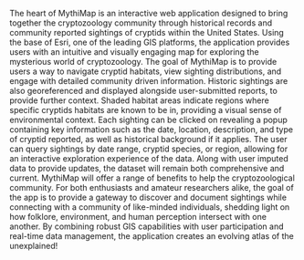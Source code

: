 The heart of MythiMap is an interactive web application designed to bring together the cryptozoology community through historical records and community reported sightings of cryptids within the United States. 
Using the base of Esri, one of the leading GIS platforms, the application provides users with an intuitive and visually engaging map for exploring the mysterious world of cryptozoology.
The goal of MythiMap is to provide users a way to navigate cryptid habitats, view sighting distributions, and engage with detailed community driven information. Historic sightings are also georeferenced and displayed alongside user-submitted reports, to provide further context. 
Shaded habitat areas indicate regions where specific cryptids habitats are known to be in, providing a visual sense of environmental context. Each sighting can be clicked on revealing a popup containing key information such as the date, location, description, and type of cryptid reported, as well as historical background if it applies. The user can query sightings by date range, cryptid species, or region, allowing for an interactive exploration experience of the data. Along with user imputed data to provide updates, the dataset will remain both comprehensive and current. 
MythiMap will offer a range of benefits to help the cryptozoological community. For both enthusiasts and amateur researchers alike, the goal of the app is to provide a gateway to discover and document sightings while connecting with a community of like-minded individuals, shedding light on how folklore, environment, and human perception intersect with one another. 
By combining robust GIS capabilities with user participation and real-time data management, the application creates an evolving atlas of the unexplained!
